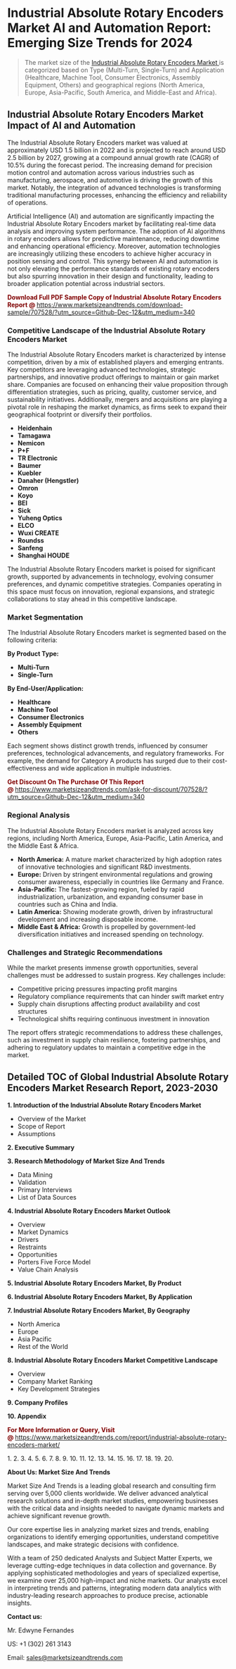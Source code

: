 <H1>Industrial Absolute Rotary Encoders Market AI and Automation Report: Emerging Size Trends for 2024</H1><blockquote><p>The market size of the <a href="https://www.marketsizeandtrends.com/download-sample/707528/?utm_source=Github-Dec-12&amp;utm_medium=340" target="_blank">Industrial Absolute Rotary Encoders Market </a>is categorized based on Type (Multi-Turn, Single-Turn) and Application (Healthcare, Machine Tool, Consumer Electronics, Assembly Equipment, Others) and geographical regions (North America, Europe, Asia-Pacific, South America, and Middle-East and Africa).</p></blockquote><p><h2>Industrial Absolute Rotary Encoders Market Impact of AI and Automation</h2><p>The Industrial Absolute Rotary Encoders market was valued at approximately USD 1.5 billion in 2022 and is projected to reach around USD 2.5 billion by 2027, growing at a compound annual growth rate (CAGR) of 10.5% during the forecast period. The increasing demand for precision motion control and automation across various industries such as manufacturing, aerospace, and automotive is driving the growth of this market. Notably, the integration of advanced technologies is transforming traditional manufacturing processes, enhancing the efficiency and reliability of operations.</p><p>Artificial Intelligence (AI) and automation are significantly impacting the Industrial Absolute Rotary Encoders market by facilitating real-time data analysis and improving system performance. The adoption of AI algorithms in rotary encoders allows for predictive maintenance, reducing downtime and enhancing operational efficiency. Moreover, automation technologies are increasingly utilizing these encoders to achieve higher accuracy in position sensing and control. This synergy between AI and automation is not only elevating the performance standards of existing rotary encoders but also spurring innovation in their design and functionality, leading to broader application potential across industrial sectors.</p></p><p><strong><span style="color: #800000;">Download Full PDF Sample Copy of Industrial Absolute Rotary Encoders Report @</span>&nbsp;</strong><a href="https://www.marketsizeandtrends.com/download-sample/707528/?utm_source=Github-Dec-12&amp;utm_medium=340">https://www.marketsizeandtrends.com/download-sample/707528/?utm_source=Github-Dec-12&amp;utm_medium=340</a></p><h3>Competitive Landscape of the Industrial Absolute Rotary Encoders Market</h3><p>The Industrial Absolute Rotary Encoders market is characterized by intense competition, driven by a mix of established players and emerging entrants. Key competitors are leveraging advanced technologies, strategic partnerships, and innovative product offerings to maintain or gain market share. Companies are focused on enhancing their value proposition through differentiation strategies, such as pricing, quality, customer service, and sustainability initiatives. Additionally, mergers and acquisitions are playing a pivotal role in reshaping the market dynamics, as firms seek to expand their geographical footprint or diversify their portfolios.</p><p><strong><p><ul><li>Heidenhain </li><li> Tamagawa </li><li> Nemicon </li><li> P+F </li><li> TR Electronic </li><li> Baumer </li><li> Kuebler </li><li> Danaher (Hengstler) </li><li> Omron </li><li> Koyo </li><li> BEI </li><li> Sick </li><li> Yuheng Optics </li><li> ELCO </li><li> Wuxi CREATE </li><li> Roundss </li><li> Sanfeng </li><li> Shanghai HOUDE</p></li></ul></p></strong></p><p>The Industrial Absolute Rotary Encoders market is poised for significant growth, supported by advancements in technology, evolving consumer preferences, and dynamic competitive strategies. Companies operating in this space must focus on innovation, regional expansions, and strategic collaborations to stay ahead in this competitive landscape.</p><h3>Market Segmentation</h3><p>The Industrial Absolute Rotary Encoders market is segmented based on the following criteria:</p><p><strong>By Product Type:</strong></p><p><strong><p><ul><li>Multi-Turn </li><li> Single-Turn</p></li></ul></p></strong></p><p><strong>By End-User/Application:</strong></p><p><strong><p><ul><li>Healthcare </li><li> Machine Tool </li><li> Consumer Electronics </li><li> Assembly Equipment </li><li> Others</p></li></ul></p></strong></p><p>Each segment shows distinct growth trends, influenced by consumer preferences, technological advancements, and regulatory frameworks. For example, the demand for Category A products has surged due to their cost-effectiveness and wide application in multiple industries.</p><p><strong><span style="color: #800000;">Get Discount On The Purchase Of This Report @&nbsp;</span></strong><a href="https://www.marketsizeandtrends.com/ask-for-discount/707528/?utm_source=Github-Dec-12&amp;utm_medium=340">https://www.marketsizeandtrends.com/ask-for-discount/707528/?utm_source=Github-Dec-12&amp;utm_medium=340</a></p><h3>Regional Analysis</h3><p>The Industrial Absolute Rotary Encoders market is analyzed across key regions, including North America, Europe, Asia-Pacific, Latin America, and the Middle East &amp; Africa.</p><ul><li><strong>North America:</strong> A mature market characterized by high adoption rates of innovative technologies and significant R&amp;D investments.</li><li><strong>Europe:</strong> Driven by stringent environmental regulations and growing consumer awareness, especially in countries like Germany and France.</li><li><strong>Asia-Pacific:</strong> The fastest-growing region, fueled by rapid industrialization, urbanization, and expanding consumer base in countries such as China and India.</li><li><strong>Latin America:</strong> Showing moderate growth, driven by infrastructural development and increasing disposable income.</li><li><strong>Middle East &amp; Africa:</strong> Growth is propelled by government-led diversification initiatives and increased spending on technology.</li></ul><h3>Challenges and Strategic Recommendations</h3><p>While the market presents immense growth opportunities, several challenges must be addressed to sustain progress. Key challenges include:</p><ul><li>Competitive pricing pressures impacting profit margins</li><li>Regulatory compliance requirements that can hinder swift market entry</li><li>Supply chain disruptions affecting product availability and cost structures</li><li>Technological shifts requiring continuous investment in innovation</li></ul><p>The report offers strategic recommendations to address these challenges, such as investment in supply chain resilience, fostering partnerships, and adhering to regulatory updates to maintain a competitive edge in the market.</p><h2>Detailed TOC of Global Industrial Absolute Rotary Encoders Market Research Report, 2023-2030</h2><p><strong>1. Introduction of the Industrial Absolute Rotary Encoders Market</strong></p><ul><li>Overview of the Market</li><li>Scope of Report</li><li>Assumptions&nbsp;</li></ul><p><strong>2. Executive Summary</strong></p><p><strong>3. Research Methodology of <strong>Market Size And Trends</strong></strong></p><ul><li>Data Mining</li><li>Validation</li><li>Primary Interviews</li><li>List of Data Sources&nbsp;</li></ul><p><strong>4. Industrial Absolute Rotary Encoders Market Outlook</strong></p><ul><li>Overview</li><li>Market Dynamics</li><li>Drivers</li><li>Restraints</li><li>Opportunities</li><li>Porters Five Force Model</li><li>Value Chain Analysis&nbsp;</li></ul><p><strong>5. Industrial Absolute Rotary Encoders Market, By Product</strong></p><p><strong>6. Industrial Absolute Rotary Encoders Market, By Application</strong></p><p><strong>7. Industrial Absolute Rotary Encoders Market, By Geography</strong></p><ul><li>North America</li><li>Europe</li><li>Asia Pacific</li><li>Rest of the World&nbsp;</li></ul><p><strong>8. Industrial Absolute Rotary Encoders Market Competitive Landscape</strong></p><ul><li>Overview</li><li>Company Market Ranking</li><li>Key Development Strategies&nbsp;</li></ul><p><strong>9. Company Profiles</strong></p><p><strong>10. Appendix</strong></p><p><strong><span style="color: #800000;">For More Information or Query, Visit @&nbsp;</span></strong><a href="https://www.marketsizeandtrends.com/report/industrial-absolute-rotary-encoders-market/">https://www.marketsizeandtrends.com/report/industrial-absolute-rotary-encoders-market/</a></p><p>1. <!-- What is the Industrial Absolute Rotary Encoders Market? -->2. <!-- The Industrial Absolute Rotary Encoders Market refers to the market for absolute rotary encoders used in industrial applications. -->3. <!-- What are the key factors driving the growth of the Industrial Absolute Rotary Encoders Market? -->4. <!-- The key factors driving the growth of the Industrial Absolute Rotary Encoders Market include increasing automation in industries, demand for high-precision measurement and control systems, and technological advancements in absolute rotary encoders. -->5. <!-- What are the major trends in the Industrial Absolute Rotary Encoders Market? -->6. <!-- Major trends in the Industrial Absolute Rotary Encoders Market include the integration of Industry 4.0 technologies, increasing demand for miniaturized encoders, and the adoption of wireless and non-contact encoders. -->7. <!-- What are the potential challenges faced by the Industrial Absolute Rotary Encoders Market? -->8. <!-- Potential challenges faced by the Industrial Absolute Rotary Encoders Market include pricing pressures, competition from alternative technologies, and the impact of the COVID-19 pandemic on industrial activities. -->9. <!-- What is the market size of the Industrial Absolute Rotary Encoders Market? -->10. <!-- The market size of the Industrial Absolute Rotary Encoders Market was valued at $X billion in 2020 and is projected to reach $Y billion by 2025, growing at a CAGR of Z%. -->11. <!-- What are the major application areas for Industrial Absolute Rotary Encoders? -->12. <!-- Major application areas for Industrial Absolute Rotary Encoders include CNC machinery, robotics, industrial automation, and packaging machinery. -->13. <!-- Who are the key players in the Industrial Absolute Rotary Encoders Market? -->14. <!-- Key players in the Industrial Absolute Rotary Encoders Market include Company A, Company B, Company C, etc. -->15. <!-- What are the regional market trends in the Industrial Absolute Rotary Encoders Market? -->16. <!-- Regional market trends in the Industrial Absolute Rotary Encoders Market include the strong presence of manufacturing industries in Asia Pacific, the technological advancements in Europe, and the adoption of automation in North America. -->17. <!-- What are the factors influencing the adoption of absolute rotary encoders in the industrial sector? -->18. <!-- Factors influencing the adoption of absolute rotary encoders in the industrial sector include the need for accurate position sensing, the demand for high-resolution feedback systems, and the increasing focus on improving productivity and efficiency. -->19. <!-- What are the key regulations impacting the Industrial Absolute Rotary Encoders Market? -->20. <!-- Key regulations impacting the Industrial Absolute Rotary Encoders Market include ISO standards for rotary encoders, safety standards for industrial machinery, and environmental regulations for manufacturing processes. --></p><p><strong>About Us:&nbsp;Market Size And Trends</strong></p><p>Market Size And Trends&nbsp;is a leading global research and consulting firm serving over 5,000 clients worldwide. We deliver advanced analytical research solutions and in-depth market studies, empowering businesses with the critical data and insights needed to navigate dynamic markets and achieve significant revenue growth.</p><p>Our core expertise lies in analyzing market sizes and trends, enabling organizations to identify emerging opportunities, understand competitive landscapes, and make strategic decisions with confidence.</p><p>With a team of 250 dedicated Analysts and Subject Matter Experts, we leverage cutting-edge techniques in data collection and governance. By applying sophisticated methodologies and years of specialized expertise, we examine over 25,000 high-impact and niche markets. Our analysts excel in interpreting trends and patterns, integrating modern data analytics with industry-leading research approaches to produce precise, actionable insights.</p><p><strong>Contact us:</strong></p><p>Mr. Edwyne Fernandes</p><p>US: +1 (302) 261 3143</p><p>Email: <a href="mailto:sales@marketsizeandtrends.com">sales@marketsizeandtrends.com</a>&nbsp;</p>
